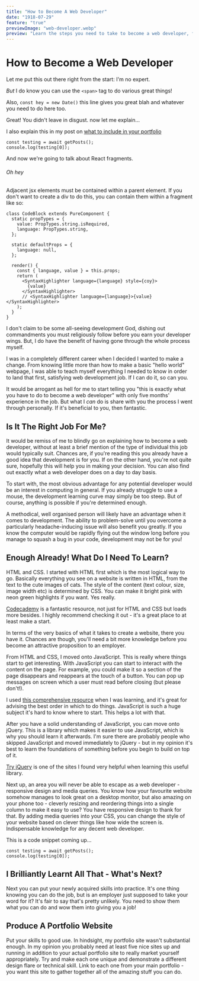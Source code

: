 ```yaml
---
title: "How to Become A Web Developer"
date: "1918-07-29"
feature: "true"
previewImage: "web-developer.webp"
preview: "Learn the steps you need to take to become a web developer, from someone who has been through the very same process."
---
```


# How to Become a Web Developer

Let me put this out there right from the start: I'm no expert.

_But_ I do know you can use the `<span>` tag to do various great things!

Also, `const hey = new Date()` this line gives you great blah and whatever you need to do here too.

Great! You didn't leave in disgust. now let me explain...

I also explain this in my post on [what to include in your portfolio](what-do-i-include-in-my-portfolio)

```
const testing = await getPosts();
console.log(testing[0]);
```

And now we're going to talk about React fragments.

###### Oh hey

Adjacent jsx elements must be contained within a parent element. If you don't want to create a div to do this, you can contain them within a fragment like so:

```
class CodeBlock extends PureComponent {
  static propTypes = {
    value: PropTypes.string.isRequired,
    language: PropTypes.string,
  };

  static defaultProps = {
    language: null,
  };

  render() {
    const { language, value } = this.props;
    return (
      <SyntaxHighlighter language={language} style={coy}>
        {value}
      </SyntaxHighlighter>
      // <SyntaxHighlighter language={language}>{value}</SyntaxHighlighter>
    );
  }
}
```

I don't claim to be some all-seeing development God, dishing out commandments you must religiously follow before you earn your developer wings. But, I do have the benefit of having gone through the whole process myself.

I was in a completely different career when I decided I wanted to make a change. From knowing little more than how to make a basic "hello world" webpage, I was able to teach myself everything I needed to know in order to land that first, satisfying web development job. If I can do it, so can you.

It would be arrogant as hell for me to start telling you "this is exactly what you have to do to become a web developer" with only five months' experience in the job. But what I <em>can</em> do is share with you the process I went through personally. If it's beneficial to you, then fantastic.

## Is It The Right Job For Me?

It would be remiss of me to blindly go on explaining how to become a web developer, without at least a brief mention of the type of individual this job would typically suit. Chances are, if you're reading this you already have a good idea that development is for you. If on the other hand, you're not quite sure, hopefully this will help you in making your decision. You can also find out exactly what a web developer does on a day to day basis.

To start with, the most obvious advantage for any potential developer would be an interest in computing in general. If you already struggle to use a mouse, the development learning curve may simply be too steep. But of course, anything is possible if you're determined enough.

A methodical, well organised person will likely have an advantage when it comes to development. The ability to problem-solve until you overcome a particularly headache-inducing issue will also benefit you greatly. If you know the computer would be rapidly flying out the window long before you manage to squash a bug in your code, development may not be for you!

## Enough Already! What Do I Need To Learn?

HTML and CSS. I started with HTML first which is the most logical way to go. Basically everything you see on a website is written in HTML, from the text to the cute images of cats. The style of the content (text colour, size, image width etc) is determined by CSS. You can make it bright pink with neon green highlights if you want. Yes really.

[Codecademy](https://www.codecademy.com/learn) is a fantastic resource, not just for HTML and CSS but loads more besides. I highly recommend checking it out - it's a great place to at least make a start.

In terms of the very basics of what it takes to create a website, there you have it. Chances are though, you'll need a bit more knowledge before you become an attractive proposition to an employer.

From HTML and CSS, I moved onto JavaScript. This is really where things start to get interesting. With JavaScript you can start to interact with the content on the page. For example, you could make it so a section of the page disappears and reappears at the touch of a button. You can pop up messages on screen which a user must read before closing (but please don't!).

I used [this comprehensive resource](http://javascriptissexy.com/how-to-learn-javascript-properly/) when I was learning, and it's great for advising the best order in which to do things. JavaScript is such a huge subject it's hard to know where to start. This helps a lot with that.

After you have a solid understanding of JavaScript, you can move onto jQuery. This is a library which makes it easier to use JavaScript, which is why you should learn it afterwards. I'm sure there are probably people who skipped JavaScript and moved immediately to jQuery - but in my opinion it's best to learn the foundations of something before you begin to build on top of it.

[Try jQuery](http://try.jquery.com/) is one of the sites I found very helpful when learning this useful library.

Next up, an area you will never be able to escape as a web developer - responsive design and media queries. You know how your favourite website somehow manages to look great on a desktop monitor, but also amazing on your phone too - cleverly resizing and reordering things into a single column to make it easy to use? You have responsive design to thank for that. By adding media queries into your CSS, you can change the style of your website based on clever things like how wide the screen is. Indispensable knowledge for any decent web developer.

This is a code snippet coming up...

```
const testing = await getPosts();
console.log(testing[0]);
```

## I Brilliantly Learnt All That - What's Next?

Next you can put your newly acquired skills into practice. It's one thing knowing you can do the job, but is an employer just supposed to take your word for it? It's fair to say that's pretty unlikely. You need to show them what you can do and wow them into giving you a job!

## Produce A Portfolio Website

Put your skills to good use. In hindsight, my portfolio site wasn't substantial enough. In my opinion you probably need at least five nice sites up and running in addition to your actual portfolio site to really market yourself appropriately. Try and make each one unique and demonstrate a different design flare or technical skill. Link to each one from your main portfolio - you want this site to gather together all of the amazing stuff you can do.
